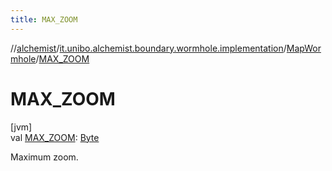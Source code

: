 ```yaml
---
title: MAX_ZOOM
---
```

//[alchemist](../../../index.html)/[it.unibo.alchemist.boundary.wormhole.implementation](../index.html)/[MapWormhole](index.html)/[MAX_ZOOM](-m-a-x_-z-o-o-m.html)



# MAX_ZOOM



[jvm]\
val [MAX_ZOOM](-m-a-x_-z-o-o-m.html): [Byte](https://kotlinlang.org/api/latest/jvm/stdlib/kotlin/-byte/index.html)



Maximum zoom.





